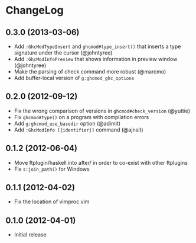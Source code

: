 # ChangeLog
## 0.3.0 (2013-03-06)
- Add `:GhcModTypeInsert` and `ghcmod#type_insert()` that inserts a type signature under the cursor (@johntyree)
- Add `:GhcModInfoPreview` that shows information in preview window (@johntyree)
- Make the parsing of check command more robust (@marcmo)
- Add buffer-local version of `g:ghcmod_ghc_options`

## 0.2.0 (2012-09-12)
- Fix the wrong comparison of versions in `ghcmod#check_version` (@yuttie)
- Fix `ghcmod#type()` on a program with compilation errors
- Add `g:ghcmod_use_basedir` option (@adimit)
- Add `:GhcModInfo [{identifier}]` command (@ajnsit)

## 0.1.2 (2012-06-04)
- Move ftplugin/haskell into after/ in order to co-exist with other ftplugins
- Fix `s:join_path()` for Windows

## 0.1.1 (2012-04-02)
- Fix the location of vimproc.vim

## 0.1.0 (2012-04-01)
- Initial release
